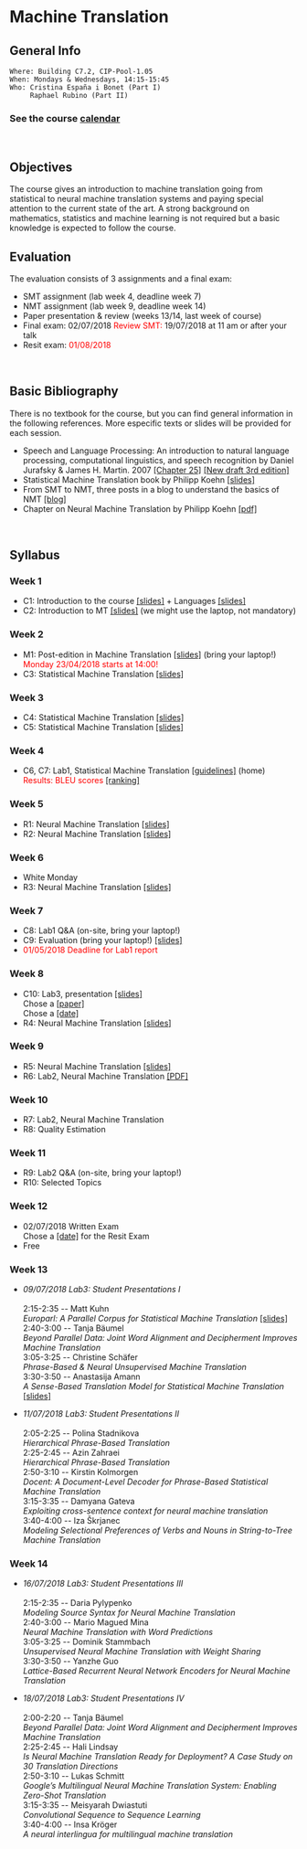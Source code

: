 # Machine Translation
## General Info
```
Where: Building C7.2, CIP-Pool-1.05
When: Mondays & Wednesdays, 14:15-15:45
Who: Cristina España i Bonet (Part I)
     Raphael Rubino (Part II)
```

### See the course [calendar](../calendars/calendarMT.md)
<br>

## Objectives

The course gives an introduction to machine translation going from statistical to neural machine translation systems and paying special attention to the current state of the art. A strong background on mathematics, statistics and machine learning is not required but a basic knowledge is expected to follow the course.
<br>

## Evaluation

The evaluation consists of 3 assignments and a final exam:
* SMT assignment (lab week 4, deadline week 7)
* NMT assignment (lab week 9, deadline week 14)
* Paper presentation & review (weeks 13/14, last week of course)
* Final exam: 02/07/2018 <span style="color:red"> Review SMT: </span>19/07/2018 at 11 am or after your talk
* Resit exam: <span style="color:red"> 01/08/2018 </span>
<br>


## Basic Bibliography

There is no textbook for the course, but you can find general information in the following references. More especific texts or slides will be provided for each session.

* Speech and Language Processing: An introduction to natural language processing, computational linguistics,
and speech recognition by Daniel Jurafsky & James H. Martin. 2007 [[Chapter 25]](.//slides2018/biblio/JurafskyMartinChap25Draft.pdf) [[New draft 3rd edition]](https://web.stanford.edu/~jurafsky/slp3/)
* Statistical Machine Translation book by Philipp Koehn [[slides]](http://www.statmt.org/book/)
* From SMT to NMT, three posts in a blog to understand the basics of NMT [[blog]](https://devblogs.nvidia.com/introduction-neural-machine-translation-with-gpus/)
* Chapter on Neural Machine Translation by Philipp Koehn [[pdf]](https://arxiv.org/pdf/1709.07809.pdf)
<br>

## Syllabus

### Week 1

* C1: Introduction to the course [[slides]](.//slides2018/lectures/1a-introCourse.pdf) + Languages [[slides]](.//slides2018/lectures/2-introMThard.pdf) 
* C2: Introduction to MT [[slides]](.//slides2018/lectures/3-introMT.pdf) (we might use the laptop, not mandatory)

### Week 2

* M1: Post-edition in Machine Translation [[slides]](.//slides2018/lectures/4-postEditing.pdf) (bring your laptop!)
      <br><span style="color:red">Monday 23/04/2018 starts at 14:00!</span>
* C3: Statistical Machine Translation [[slides]](.//slides2018/lectures/5-SMT.pdf) 

### Week 3 

* C4: Statistical Machine Translation [[slides]](.//slides2018/lectures/5-SMT.pdf) 
* C5: Statistical Machine Translation [[slides]](.//slides2018/lectures/5-SMT.pdf) 

### Week 4

* C6, C7: Lab1, Statistical Machine Translation [[guidelines]](.//slides2018/lectures/6-labSMT.pdf)  (home)
 <br><span style="color:red">Results: BLEU scores</span> [[ranking]](.//slides2018/students/resultsLAB1.pdf) 

### Week 5

* R1: Neural Machine Translation [[slides]](http://raphael.rubino.free.fr/uds_summer2018_nmt1.pdf)
* R2: Neural Machine Translation [[slides]](http://raphael.rubino.free.fr/uds_summer2018_nmt2.pdf)

### Week 6

* White Monday
* R3: Neural Machine Translation [[slides]](http://raphael.rubino.free.fr/uds_summer2018_nmt3.pdf)

### Week 7
 
* C8: Lab1 Q&A (on-site, bring your laptop!)
* C9: Evaluation (bring your laptop!) [[slides]](.//slides2018/lectures/7-MTEval.pdf) 
* <span style="color:red">01/05/2018 Deadline for Lab1 report</span>

### Week 8

* C10: Lab3, presentation [[slides]](.//slides2018/lectures/8-oralPresentation.pdf) 
<br>Chose a [[paper]](https://docs.google.com/document/d/1wtGHDMnnHmCnY6uv-9bRO4FfsRHZqRuCvYVfRaCp83A/edit?usp=sharing) 
<br>Chose a [[date]](https://doodle.com/poll/pzcv2bngb4hiv38u)
* R4: Neural Machine Translation [[slides]](http://raphael.rubino.free.fr/uds_summer2018_nmt4.pdf)

### Week 9

* R5: Neural Machine Translation [[slides]](http://raphael.rubino.free.fr/uds_summer2018_nmt5.pdf)
* R6: Lab2, Neural Machine Translation [[PDF]](http://raphael.rubino.free.fr/uds_summer2018_nmt_lab1.pdf)

### Week 10

* R7: Lab2, Neural Machine Translation 
* R8: Quality Estimation

### Week 11

* R9: Lab2 Q&A (on-site, bring your laptop!)
* R10: Selected Topics

### Week 12 

* 02/07/2018 Written Exam
<br>Chose a [[date]](https://doodle.com/poll/yx5pithafigxdkxa) for the Resit Exam 
* Free 

### Week 13

* *09/07/2018   Lab3: Student Presentations I*
<br> <br> 2:15-2:35 -- Matt Kuhn
<br> _Europarl: A Parallel Corpus for Statistical Machine Translation_  [[slides]](.//slides2018/students/matt.pptx) 
<br> 2:40-3:00 -- Tanja Bäumel
<br> _Beyond Parallel Data: Joint Word Alignment and Decipherment Improves Machine Translation_
<br> 3:05-3:25 -- Christine Schäfer
<br> _Phrase-Based & Neural Unsupervised Machine Translation_
<br> 3:30-3:50 -- Anastasija Amann
<br> _A Sense-Based Translation Model for Statistical Machine Translation_  [[slides]](.//slides2018/students/anastasija.pdf) 

 
* *11/07/2018   Lab3: Student Presentations II*
<br> <br> 2:05-2:25 -- Polina Stadnikova
<br> _Hierarchical Phrase-Based Translation_
<br> 2:25-2:45 -- Azin Zahraei
<br> _Hierarchical Phrase-Based Translation_
<br> 2:50-3:10 -- Kirstin Kolmorgen
<br> _Docent: A Document-Level Decoder for Phrase-Based Statistical Machine Translation_
<br> 3:15-3:35 -- Damyana Gateva
<br> _Exploiting cross-sentence context for neural machine translation_
<br> 3:40-4:00 -- Iza Škrjanec
<br> _Modeling Selectional Preferences of Verbs and Nouns in String-to-Tree Machine Translation_

### Week 14

* *16/07/2018   Lab3: Student Presentations III*
<br> <br> 2:15-2:35 -- Daria Pylypenko
<br> _Modeling Source Syntax for Neural Machine Translation_
<br> 2:40-3:00 -- Mario Magued Mina
<br> _Neural Machine Translation with Word Predictions_
<br> 3:05-3:25 -- Dominik Stammbach
<br> _Unsupervised Neural Machine Translation with Weight Sharing_
<br> 3:30-3:50 -- Yanzhe Guo
<br> _Lattice-Based Recurrent Neural Network Encoders for Neural Machine Translation_

 
* *18/07/2018   Lab3: Student Presentations IV*
<br><br> 2:00-2:20 -- Tanja Bäumel
<br> _Beyond Parallel Data: Joint Word Alignment and Decipherment Improves Machine Translation_
<br> 2:25-2:45 -- Hali Lindsay
<br> _Is Neural Machine Translation Ready for Deployment? A Case Study on 30 Translation Directions_
<br> 2:50-3:10 -- Lukas Schmitt
<br> _Google’s Multilingual Neural Machine Translation System: Enabling Zero-Shot Translation_
<br> 3:15-3:35 -- Meisyarah Dwiastuti
<br> _Convolutional Sequence to Sequence Learning_
<br> 3:40-4:00 -- Insa Kröger
<br> _A neural interlingua for multilingual machine translation_



